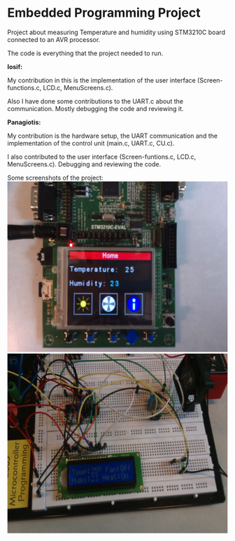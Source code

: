 Embedded Programming Project
==============

Project about measuring Temperature and humidity using STM3210C board connected to an AVR processor.

The code is everything that the project needed to run.

**Iosif:**

My contribution in this is the implementation of the user interface (Screen-functions.c, LCD.c, MenuScreens.c).

Also I have done some contributions to the UART.c about the communication. Mostly debugging the code and reviewing it.

**Panagiotis:**

My contribution is the hardware setup, the UART communication and the implementation of the control unit (main.c, UART.c,  CU.c).

I also contributed to the user interface (Screen-funtions.c, LCD.c, MenuScreens.c). Debugging and reviewing the code.

Some screenshots of the project:
![alt tag](https://github.com/iosifaras/Embedded-Programming-Project/blob/master/Screenshots/ARM%20board.png)
![alt tag](https://github.com/iosifaras/Embedded-Programming-Project/blob/master/Screenshots/ATmega.png)
